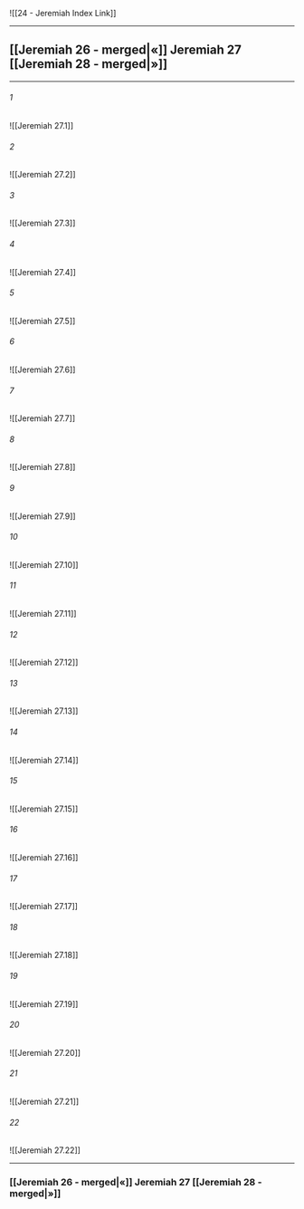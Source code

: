 ![[24 - Jeremiah Index Link]]

---
##  [[Jeremiah 26 - merged|«]] Jeremiah 27 [[Jeremiah 28 - merged|»]]

---

###### 1
![[Jeremiah 27.1]] 

###### 2
![[Jeremiah 27.2]] 

###### 3
![[Jeremiah 27.3]] 

###### 4
![[Jeremiah 27.4]]

###### 5 
![[Jeremiah 27.5]] 

###### 6
![[Jeremiah 27.6]] 

###### 7
![[Jeremiah 27.7]] 

###### 8
![[Jeremiah 27.8]] 

###### 9
![[Jeremiah 27.9]] 

###### 10
![[Jeremiah 27.10]] 

###### 11
![[Jeremiah 27.11]] 

###### 12
![[Jeremiah 27.12]]

###### 13
![[Jeremiah 27.13]] 

###### 14
![[Jeremiah 27.14]] 

###### 15
![[Jeremiah 27.15]]

###### 16
![[Jeremiah 27.16]] 

###### 17
![[Jeremiah 27.17]]

###### 18
![[Jeremiah 27.18]] 

###### 19
![[Jeremiah 27.19]] 

###### 20
![[Jeremiah 27.20]]

###### 21
![[Jeremiah 27.21]] 

###### 22
![[Jeremiah 27.22]] 


---
###  [[Jeremiah 26 - merged|«]] Jeremiah 27 [[Jeremiah 28 - merged|»]]